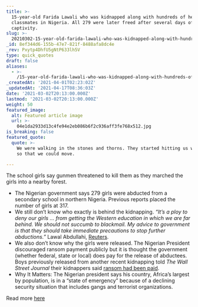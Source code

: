 ```yaml
---
title: >-
  15-year-old Farida Lawali who was kidnapped along with hundreds of her
  classmates in Nigeria. All 279 were later freed after several days of
  captivity.
slug: >-
  20210302-15-year-old-farida-lawali-who-was-kidnapped-along-with-hundreds-of-her-classmates-in
_id: 8ef344d6-155b-47e7-821f-8488afa8dc4e
_rev: Pxytp4DhfU5gNtP633lh5V
type: quick_quotes
draft: false
aliases:
  - >-
    /15-year-old-farida-lawali-who-was-kidnapped-along-with-hundreds-of-her-classmates-in-nigeria-all-279-were-later-freed-after-several-days-of-captivity/
_createdAt: '2021-04-01T02:23:02Z'
_updatedAt: '2021-04-17T08:36:03Z'
date: '2021-03-02T20:13:00.000Z'
lastmod: '2021-03-02T20:13:00.000Z'
weight: 50
featured_image:
  alt: Featured article image
  url: >-
    04e1da2933d13c4fe94e2eb086b6f2c936aff3fe768x512.jpg
is_breaking: false
featured_quote:
  quote: >-
    We were walking in the stones and thorns. They started hitting us with guns
    so that we could move.

---
```

The school girls say gunmen threatened to kill them as they marched the girls into a nearby forest.

* The Nigerian government says 279 girls were abducted from a secondary school in northern Nigeria. Previous reports placed the number of girls at 317.
* We still don’t know who exactly is behind the kidnapping. _“It’s a ploy to deny our girls … from getting the Western education in which we are far behind. We should not succumb to blackmail. My advice to government is that they should take immediate precautions to stop further abductions.”_ Lawal Abdullahi, [Reuters](https://www.reuters.com/article/us-nigeria-security-kidnappng-idUSKCN2AU0BY).
* We also don’t know why the girls were released. The Nigerian President discouraged ransom payment publicly but it is thought the government (whether federal, state or local) does pay for the release of abductees. Boys previously released from another recent kidnapping told _The Wall Street Journal_ their kidnappers said [ransom had been paid](https://www.wsj.com/articles/nigerian-gunmen-release-hundreds-of-kidnapped-schoolgirls-11614666984?mod=hp_lead_pos10).
* Why It Matters: The Nigerian president says his country, Africa’s largest by population, is in a “state of emergency” because of a declining security situation that includes gangs and terrorist organizations.

Read more [here](https://www.reuters.com/article/us-nigeria-security-kidnappng-idUSKCN2AU0BY)